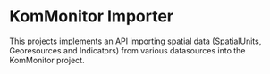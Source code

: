 # KomMonitor Importer

This projects implements an API importing spatial data (SpatialUnits, Georesources and Indicators) from various datasources into the KomMonitor project.